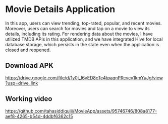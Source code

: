 # Movie Details Application
In this app, users can view trending, top-rated, popular, and recent movies. Moreover, users can search for movies and tap on a movie to view its details, including its rating. For rendering data about the movies, I have utilized TMDB APIs in this application, and we have integrated Hive for local database storage, which persists in the state even when the application is closed and reopened.

## Download APK
https://drive.google.com/file/d/1y0j_I6vED8cTc4tpaqnPRcvcv1kmYuJg/view?usp=drive_link

## Working video
https://github.com/tahasiddiquiii/MovieApp/assets/95746746/808a8177-aef8-4265-b54d-4ddbf6362c15

